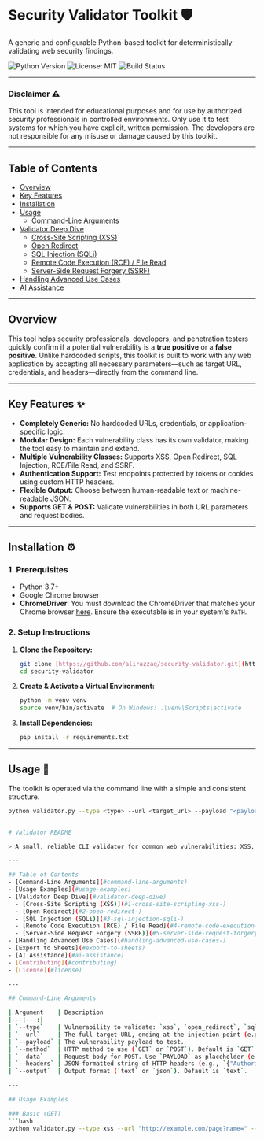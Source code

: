 # Security Validator Toolkit 🛡️

A generic and configurable Python-based toolkit for deterministically validating web security findings.

![Python Version](https://img.shields.io/badge/python-3.7+-blue.svg)
![License: MIT](https://img.shields.io/badge/License-MIT-yellow.svg)
![Build Status](https://img.shields.io/badge/build-passing-brightgreen.svg)

---

### **Disclaimer** ⚠️
This tool is intended for educational purposes and for use by authorized security professionals in controlled environments. Only use it to test systems for which you have explicit, written permission. The developers are not responsible for any misuse or damage caused by this toolkit.

---

## Table of Contents

- [Overview](#overview)
- [Key Features](#key-features-)
- [Installation](#installation-)
- [Usage](#usage-)
  - [Command-Line Arguments](#command-line-arguments)
- [Validator Deep Dive](#validator-deep-dive)
  - [Cross-Site Scripting (XSS)](#1-cross-site-scripting-xss-)
  - [Open Redirect](#2-open-redirect-️)
  - [SQL Injection (SQLi)](#3-sql-injection-sqli-)
  - [Remote Code Execution (RCE) / File Read](#4-remote-code-execution-rce--file-read-)
  - [Server-Side Request Forgery (SSRF)](#5-server-side-request-forgery-ssrf-)
- [Handling Advanced Use Cases](#handling-advanced-use-cases-)
- [AI Assistance](#ai-assistance-)

---

## Overview

This tool helps security professionals, developers, and penetration testers quickly confirm if a potential vulnerability is a **true positive** or a **false positive**. Unlike hardcoded scripts, this toolkit is built to work with any web application by accepting all necessary parameters—such as target URL, credentials, and headers—directly from the command line.

---

## Key Features ✨

* **Completely Generic:** No hardcoded URLs, credentials, or application-specific logic.
* **Modular Design:** Each vulnerability class has its own validator, making the tool easy to maintain and extend.
* **Multiple Vulnerability Classes:** Supports XSS, Open Redirect, SQL Injection, RCE/File Read, and SSRF.
* **Authentication Support:** Test endpoints protected by tokens or cookies using custom HTTP headers.
* **Flexible Output:** Choose between human-readable text or machine-readable JSON.
* **Supports GET & POST:** Validate vulnerabilities in both URL parameters and request bodies.

---

## Installation ⚙️

### **1. Prerequisites**
- Python 3.7+
- Google Chrome browser
- **ChromeDriver**: You must download the ChromeDriver that matches your Chrome browser [here](https://chromedriver.chromium.org/downloads). Ensure the executable is in your system's `PATH`.

### **2. Setup Instructions**
1.  **Clone the Repository:**
    ```bash
    git clone [https://github.com/alirazzaq/security-validator.git](https://github.com/alirazzaq/security-validator.git)
    cd security-validator
    ```

2.  **Create & Activate a Virtual Environment:**
    ```bash
    python -m venv venv
    source venv/bin/activate  # On Windows: .\venv\Scripts\activate
    ```

3.  **Install Dependencies:**
    ```bash
    pip install -r requirements.txt
    ```
---

## Usage 🚀

The toolkit is operated via the command line with a simple and consistent structure.

```bash
python validator.py --type <type> --url <target_url> --payload "<payload>" [options]


# Validator README

> A small, reliable CLI validator for common web vulnerabilities: XSS, Open Redirect, SQLi, RCE/File-read, and SSRF.

---

## Table of Contents
- [Command-Line Arguments](#command-line-arguments)
- [Usage Examples](#usage-examples)
- [Validator Deep Dive](#validator-deep-dive)
  - [Cross-Site Scripting (XSS)](#1-cross-site-scripting-xss-)
  - [Open Redirect](#2-open-redirect-)
  - [SQL Injection (SQLi)](#3-sql-injection-sqli-)
  - [Remote Code Execution (RCE) / File Read](#4-remote-code-execution-rce--file-read-)
  - [Server-Side Request Forgery (SSRF)](#5-server-side-request-forgery-ssrf-)
- [Handling Advanced Use Cases](#handling-advanced-use-cases-)
- [Export to Sheets](#export-to-sheets)
- [AI Assistance](#ai-assistance)
- [Contributing](#contributing)
- [License](#license)

---

## Command-Line Arguments

| Argument    | Description                                                                 | Required |
|---|---:|
| `--type`    | Vulnerability to validate: `xss`, `open_redirect`, `sqli`, `rce`, `ssrf`.  | Yes |
| `--url`     | The full target URL, ending at the injection point (e.g., `.../page?param=`). | Yes |
| `--payload` | The vulnerability payload to test.                                         | Yes |
| `--method`  | HTTP method to use (`GET` or `POST`). Default is `GET`.                    | No |
| `--data`    | Request body for POST. Use `PAYLOAD` as placeholder (e.g., `comment=PAYLOAD`). | No |
| `--headers` | JSON-formatted string of HTTP headers (e.g., `{"Authorization":"Bearer ..."}`). | No |
| `--output`  | Output format (`text` or `json`). Default is `text`.                      | No |

---

## Usage Examples

### Basic (GET)
```bash
python validator.py --type xss --url "http://example.com/page?name=" --payload "<script>alert('xss')</script>"

